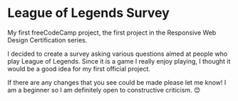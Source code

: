 # League of Legends Survey
My first freeCodeCamp project, the first project in the Responsive Web Design Certification series.

I decided to create a survey asking various questions aimed at people who play League of Legends. Since it is a game I really enjoy playing, I thought it would be a good idea for my first official project. 

If there are any changes that you see could be made please let me know! I am a beginner so I am definitely open to constructive criticism. 😊

